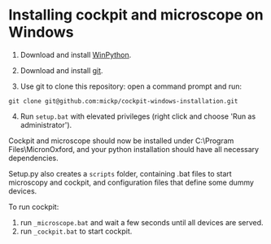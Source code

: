 # Installing cockpit and microscope on Windows

1. Download and install [WinPython](https://sourceforge.net/projects/winpython/files/WinPython_3.7/3.7.4.0/Winpython64-3.7.4.0.exe/download).

2. Download and install [git](https://github.com/git-for-windows/git/releases/download/v2.22.0.windows.1/Git-2.22.0-64-bit.exe).

3. Use git to clone this repository: open a command prompt and run:
```
git clone git@github.com:mickp/cockpit-windows-installation.git
```

4. Run ```setup.bat``` with elevated privileges (right click and choose 'Run as administrator').

Cockpit and microscope should now be installed under C:\Program Files\MicronOxford, and your python installation should have all necessary dependencies. 

Setup.py also creates a ```scripts``` folder, containing .bat files to start microscopy and cockpit, and configuration files that define some dummy devices. 

To run cockpit:
1. run ```_microscope.bat``` and wait a few seconds until all devices are served.
2. run ```_cockpit.bat``` to start cockpit.